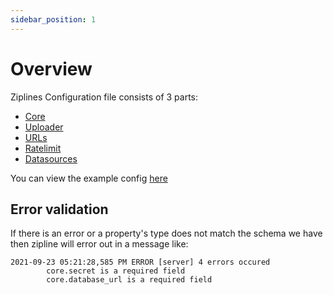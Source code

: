 ```yaml
---
sidebar_position: 1
---
```

# Overview
Ziplines Configuration file consists of 3 parts:
* [Core](/docs/config/sections/core)
* [Uploader](/docs/config/sections/core)
* [URLs](/docs/config/sections/urls)
* [Ratelimit](/docs/config/sections/ratelimit)
* [Datasources](/docs/config/sections/datasource)

You can view the example config [here](/docs/config/example)

## Error validation
If there is an error or a property's type does not match the schema we have then zipline will error out in a message like:

```log
2021-09-23 05:21:28,585 PM ERROR [server] 4 errors occured
        core.secret is a required field
        core.database_url is a required field
```